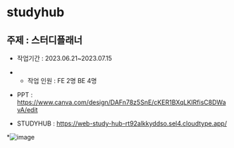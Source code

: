# studyhub
## 주제 : 스터디플래너

* 작업기간 : 2023.06.21~2023.07.15

*  * 작업 인원 : FE 2명 BE 4명

* PPT : <https://www.canva.com/design/DAFn78z5SnE/cKER1BXqLKIRfisC8DWavA/edit>

* STUDYHUB : <https://web-study-hub-rt92alkkyddso.sel4.cloudtype.app/>

*![image](https://github.com/zkti123/studyhub/assets/130739179/404bc8ca-1541-4f1e-9621-8e4741e77055)


